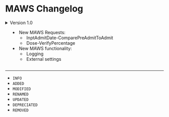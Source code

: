 ﻿# MAWS Changelog

<details>
<summary>
Version 1.0

* New MAWS Requests:
    * InptAdmitDate-ComparePreAdmitToAdmit
    * Dose-VerifyPercentage
* New MAWS functionality:
    * Logging
    * External settings

</summary>

## Version 0.12
* Moved `InptAdmitDate.cs` and `Dose.cs` functionality out of the Command project. Don't know why I put them there in the first place, it goes against the whole compartmentalizing concept. Each MAWS command (e.g., "InptAdmitDate", "Dose") will now have it's own project.
* Each MAWS command (e.g., "InptAdmitDate", "Dose") has it's own settings file, which makes it easier to customize various functionality (e.g., logging) for a specific command.
* Logfiles are now more detailed, better organized, and you can specify which types of events you want to log (or disable logging completely).

#### v0.12.21182.1554 (2021-07-01)
* `INFO` You can now specifiy what type of events are logged.
* `ADDED` Logger.LogEvent().
* `MODIFIED` Logging functionality for MyAvatoolWebService project.
* `MODIFIED` Log filenames and syntax.

***

## Version 0.11

#### v0.11.21181.1709 (2021-06-30)
* `INFO` Final v0.11 version deployed to production for testing
* `ADDED` New project: Command.csproj
* `ADDED` New project: TheOptionObject.csproj
* `MODIFIED` Moved Test project to src/
##### Command
* `ADDED` InptAdmitDate.cs
* `ADDED` InptAdmitDate.ExecuteAction()
* `ADDED` InptAdmitDate.ComparePreAdmitToAdmit()
* `ADDED` InptAdmitDate.ComparePreAdmitToAdmit_Testing()
* `ADDED` TestFunctionality()
* `ADDED` TestFunctionality.ForceInptAdmitDate()
##### Logger
* `ADDED` 10,000/sec to the filename.
* `ADDED` 10ms pause after writing a file.
* `MODIFIED` Logger filename is more descriptive.
* `REMOVED` *verboseLog* parameter. In roadmap.
##### Test
* `ADDED` Existing.cs
* `ADDED` New.cs
##### TheOptionObject
* `ADDED` Finalize.cs
* `ADDED` Finalize.WhichComponents()
* `ADDED` Finalize.RequiredFields()
* `ADDED` Finalize.RecommendedFields()
* `ADDED` Finalize.NonRecommendedFields()

#### v0.11.21181.1407 (2021-06-30)
* `INFO` Code/comment/documentation updates/cleanup
* `MODIFIED` Moved Logger project to src/
* `FIXED` Project references.
* `ADDED` New project: Test.csproj
* `ADDED` *licenseheader* files
* `REMOVED` Testing.cs
##### Logger
* `ADDED` *verboseLog* parameter
##### Test
* `ADDED` Existing.cs
* `ADDED` Existing.Force()

#### v0.11.21181.1305 (2021-06-30)
* `INFO` Code/comment/documentation updates/cleanup
##### Logger
* `MODIFIED` Timestamped.WriteToFile(): *logMessage* is now an optional parameter, and defaults to "No log message defined".
* `MODIFIED` Minor changes to log output text.
* `MODIFIED` Renamed the "Caller" parameters to be more descriptive.

#### v0.11.21179.1755 (2021-06-28)
* `INFO` Groundwork for framework update
* `MODIFIED` Lots of logging updates
* `ADDED` New project: Dose.csproj
* `ADDED` New project: Logger.csproj
* `ADDED` New project: InptAdmitDate.csproj
* `ADDED` New project: RequestSyntaxEngine.csproj
* `REMOVED` Maintenance.cs
* `REMOVED` Logger.cs
##### Logger
* `ADDED` Timestamped.cs
* `ADDED` Timestamped.Maintenance()
* `ADDED` Timestamped.WriteToFile()
##### RequestSyntaxEngine
* `ADDED` ParseRequest.cs
* `ADDED` ParseRequest.ExecuteCommand()
* `ADDED` RequestComponent.cs
* `ADDED` RequestComponent.GetCommand()
* `ADDED` RequestComponent.GetAction()
* `ADDED` RequestComponent.GetOption()
* `ADDED` TestFunctionality.cs
* `ADDED` TestFunctionality.Force()

#### v0.11.21176.1652 (2021-06-28)
* `INFO` Initial v0.11 release.

## Version 0.10
> Focus on logging functionality and external settings

#### v0.10.21176.1652 (2021-06-25)
* `INFO` Code/comment/documentation updates/cleanup
* `FIXED` A completed OptionObject wasn't being passed back to Avatar.

#### v0.10.21176.1518 (2021-06-25)
* `INFO` Code/comment/documentation updates/cleanup
* `ADDED` Settings.cs
* `ADDED` Settings.GetSettings()
* `ADDED` Settings are now loaded from an external file
* `ADDED` "TestFunctionality" setting
* `MODIFIED` \MAWS\Log -> \MAWS\Logs
* `MODIFIED` Testing.Force() -> Testing.Functionality()

#### v0.10.21176.0200 (2021-06-25)
* `INFO` Initial v0.10 release

## Version 0.9
> Implementing OptionObject2015

#### v0.9.21179.1515 (2021-06-28)
* `FIXED` Fixed returning the OptionObject.

#### v0.9.21179.1312 (2021-06-28)
* `ADDED` Added Dose in switch statement, for testing Dose functionlity.

#### v0.9.21176.0200 (2021-06-25)
* `INFO` Final v0.9 release. Fixed a few things that impacted deployment.

#### v0.9.21172.1617 (2021-06-21)
* `INFO` Final v0.9 release (not the case, see above)

#### v0.9.21172.1316 (2021-06-21)
* `INFO` Code/comment/documentation updates/cleanup
* `REMOVED` MyAvatoolWebService.ForceTest()
* `ADDED` Testing.cs
* `ADDED` Testing.Force()
* `MODIFIED` MAWS Request commands/actions/options are now converted to lowercase prior to being returned by RequestSyntaxEngine.cs
* `MODIFIED` Maintenance.ConfirmLogDirectory() -> Maintenance.ConfirmLogDirectory()

#### v0.9.21172.1210 (2021-06-21)
* `INFO` Code/comment/documentation updates/cleanup

#### v0.9.21171.1735 (2021-06-20)
* `MODIFIED` Added [DEBUG] prefix to log files
* `MODIFIED` Added [SYSTEM] prefix to log files

#### v0.9.21171.1731 (2021-06-20)
* `ADDED` Error logging for invalid commands
* `ADDED` Error logging for invalid InptAdmitDate.cs actions
* `ADDED` Error logging for invalid Dose.cs actions

#### v0.9.21171.1719 (2021-06-20)
* `INFO` Code/comment cleanup (lots of undocumented changes to *InpatientAdmissionDate* to bring it in-line with the new framwork)
* `MODIFIED` Renamed *InpatientAdmissionDate* -> *InptAdmitDate*
* `MODIFIED` Removed *GetRequestAction()* and *GetRequestOption()* from *MyAvatoolWebService.asmx.cs* so the scope is tightened up a bit.
* `ADDED` /Resources/Log/
* `ADDED` Maintenance.cs
* `ADDED` Maintenance.CreateLogDirectory()
* `ADDED` Logger.cs
* `ADDED` Logger.WriteToTimestampedFile()
* `ADDED` Dose.cs
* `ADDED` Dose.ForceTest()
* `ADDED` Dose.VerifyPercentage()
* `ADDED` Dose.VerifyPercentage_Testing()
* `MODIFIED` Convert actions/options to lowercase

#### v0.9.21170.2311 (2021-06-19)
* `INFO` Re-implemented the *InpatientAdmissionDate* command
* `ADDED` InpatientAdmissionDate.cs
* `ADDED` RequestSyntaxEngine.ForceTest()

#### v0.9.21170.2044 (2021-06-19)
* `INFO` Built-in (simplistic!) testing works.
* `ADDED` MyAvatoolWebService.ForceTest()
* `ADDED` RequestSyntaxEngine.ForceTest()

#### v0.9.21170.1739 (2021-06-19)
* `INFO` Documentation updates

#### v0.9.21170.1726 (2021-06-19)
* `INFO` Documentation updates
* `MODIFIED` Started the change to the MAWS Request Syntax Engine

#### v0.9.21170.1628 (2021-06-19)
* `INFO` Code/comment/documentation changes

#### v0.9.21161.1940 (2021-06-10)
* `ADDED` OptionObjectMaintenance.cs
* `ADDED` OptionObjectMaintenance.FinalizeObject()
* `ADDED` OptionObjectMaintenance.FinalizeRequiredFields()
* `ADDED` OptionObjectMaintenance.FinalizeNonRequiredFields()

#### v0.9.21161.1854 (2021-06-10)
* `INFO` Code and comment cleanup

#### v0.9.21161.1834 (2021-06-10)
* `INFO` Version refresh

#### v0.9.21161.1831 (2021-06-10)
* `ADDED` MyAvatoolWebService.GetVersion()
* `ADDED` MyAvatoolWebService.RunScript()
* `ADDED` MyAvatoolWebService.MethodName()

#### v0.9.21161.1816 (2021-06-10)
* `INFO` Added the NTST.ScriptLinkService.Objects project to the solution
* `MODIFIED` MAWS Manual updates

#### v0.9.21161.1749 (2021-06-10)
* `INFO` Framework commit

## Version 0.8
> Finalizing documentation/comments.

#### v0.8.21111.1535 (2021-04-21)
* `ADDED` /Resources/Dev/sourcecode-information.md
* `RENAME` /Resources/Dev/current-versions.md -> /Resources/Dev/developent-information.md

#### v0.8.21111.1434 (2021-04-21)
* `ADDED` /Resources/Dev/current-versions.md

## Version 0.7
> Updating documentation/comments.

## Version 0.6
> Updating documentation/comments.

## Version 0.5
> Updating documentation/comments.
 
## Version 0.4
> Updating documentation/comments.

## Version 0.3
> Updating documentation/comments.

## Version 0.2
> Moving functionality from the Avatar Web Service.

#### v0.2.21014.1544 (2021-01-14)
* `ADDED` OptionObjectMaintenance.cs
* `ADDED` OptionObjectMaintenance.Complete()
* `ADDED` OptionObjectMaintenance.CompleteRequired()
* `ADDED` OptionObjectMaintenance.CompleteRecommended()
* `ADDED` OptionObjectMaintenance.CompleteNotRecommended()
* `ADDED` Functionality to InptAdminDate.VerifyPreAdmitDate() so once the "typeOfAdmissionField" and "preAdmitToAdmissionDateField" fields are found, MAWS stops looking through the sentOptionObject2. This should speed things up in some cases.
* `MODIFIED` Refactored detailed error messages in InptAdminDate.VerifyPreAdmitDate() with string interpolation.

#### v0.2.21014.1544 (2021-01-14)
* `ADDED` InptAdminDate.Parser() method
* `ADDED` InptAdminDate.VerifyPreAdmitDate() method
* `MODIFIED` Requests in the RunScript() method now uses "workingOptionObject2" instead of "completedOptionObject2" because I want to make sure it's very clear as to what MAWS is sent ("sentOptionObject2"), what it works with ("workingOptionObject2"), and what it returns to myAvatar ("completedOptionObject2").
* `RENAMED` "InptAdminDate.cs" to "InptAdmitDate.cs" because this request will do things with the inpatient *admission* date, and the "Admin" abbreviation indicates *administration*.
* `RENAMED` "action" to "mawsRequest" because going forward ScriptLink events will be passing a "request-action" (e.g., "InptAdmitDate-VerifyPreAdmitDate")
* `UPDATED` Documentation

#### v0.2.21014.1425 (2021-01-14)
* `REMOVED` Local methods to pre-process an action (i.e., "MyAvatoolWebService.asmx.cs.InptAdminDate"). The pre-processing is now going to be done in the action class, in a method named "Parser()" (e.g., "InptAdminDate.Parser()").
* `UPDATED` Documentation

#### v0.2.21013.1802 (2021-01-13)
* `ADDED` InptAdminDate.cs class.
* `MODIFIED` Renamed "MyAvatoolWebService.asmx.cs.MethodName()" to "MyAvatoolWebService.asmx.cs.InptAdminDate()".
* `MODIFIED` Added "InptAdminDate" case to the switch statement in RunScript().
* `MODIFIED` Added "SubPolicyNumber" case to the switch statement in RunScript().

#### v0.2.0.0 (2021-01-13)
* `INFO` Initial commit of v0.2 branch.

## Version 0.1
> Updated blank template for MAWS, building on v0.0. It includes:

* `ADDED` MAWS.licenseheader file for use with the [License Header Manager](https://marketplace.visualstudio.com/items?itemName=StefanWenig.LicenseHeaderManager) extension.
* `MODIFIED` AssemblyInfo.cs with...uh...assembly information.
* `MODIFIED` Renamed *sentOptionObject* to *sentOptionObject2* so it's more inline with Netsmart's (wierd) naming conventions.

#### v0.1.21013.1420 - 0.1.21013.1712 (2021-01-13)
* `ADDED` MAWS.licenseheader file for use with the [License Header Manager](https://marketplace.visualstudio.com/items?itemName=StefanWenig.LicenseHeaderManager) extension.
* `MODIFIED` AssemblyInfo.cs with...uh...assembly information.
* `MODIFIED` Renamed *sentOptionObject* to *sentOptionObject2* so it's more inline with Netsmart's (wierd) naming conventions.

## Version 0.0 (2021-01-12)
> Blank MAWS template which was built following the steps in the MAWS [manual](doc/man/manual-custom-myavatar-web-services.)

#### v0.0.0.0 (2021-01-12)
* `INFO` This is a blank MAWS template.

</details>

***

* `INFO`
* `ADDED`
* `MODIFIED`
* `RENAMED`
* `UPDATED`
* `DEPRECIATED`
* `REMOVED`